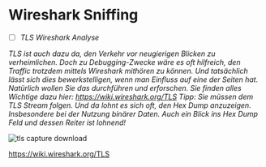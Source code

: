 # Wireshark Sniffing

- [ ] *TLS Wireshark Analyse*

*TLS ist auch dazu da, den Verkehr vor neugierigen Blicken zu verheimlichen. Doch zu Debugging-Zwecke wäre es oft hilfreich, den Traffic trotzdem mittels Wireshark mithören zu können. Und tatsächlich lässt sich dies bewerkstelligen, wenn man Einfluss auf eine der Seiten hat. Natürlich wollen Sie das durchführen und erforschen. Sie finden alles Wichtige dazu hier: https://wiki.wireshark.org/TLS Tipp: Sie müssen dem TLS Stream folgen. Und da lohnt es sich oft, den Hex Dump anzuzeigen. Insbesondere bei der Nutzung binärer Daten. Auch ein Blick ins Hex Dump Feld und dessen Reiter ist lohnend!*

![tls capture download](../tls.pcapng)

<https://wiki.wireshark.org/TLS>